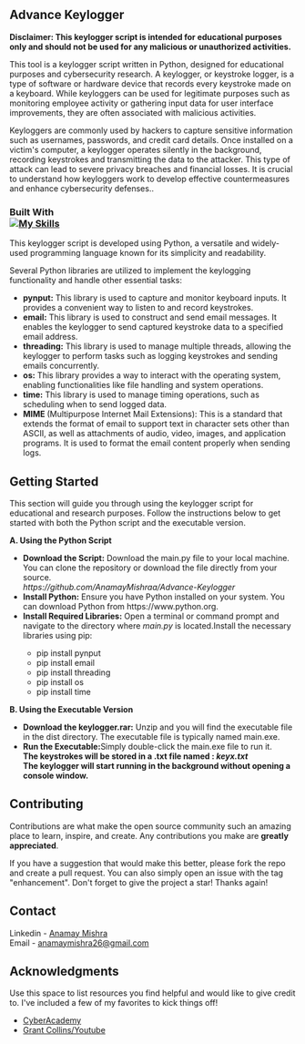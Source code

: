 ## Advance Keylogger

<b>Disclaimer: This keylogger script is intended for educational purposes only and should not be used for any malicious or unauthorized activities.</b>

This tool is a keylogger script written in Python, designed for educational purposes and cybersecurity research. A keylogger, or keystroke logger, is a type of software or hardware device that records every keystroke made on a keyboard. While keyloggers can be used for legitimate purposes such as monitoring employee activity or gathering input data for user interface improvements, they are often associated with malicious activities.

Keyloggers are commonly used by hackers to capture sensitive information such as usernames, passwords, and credit card details. Once installed on a victim's computer, a keylogger operates silently in the background, recording keystrokes and transmitting the data to the attacker. This type of attack can lead to severe privacy breaches and financial losses. It is crucial to understand how keyloggers work to develop effective countermeasures and enhance cybersecurity defenses..


### Built With<br> [![My Skills](https://skillicons.dev/icons?i=py)](https://skillicons.dev)
This keylogger script is developed using Python, a versatile and widely-used programming language known for its simplicity and readability. 

Several Python libraries are utilized to implement the keylogging functionality and handle other essential tasks:
<ul>
<li><b>pynput:</b> This library is used to capture and monitor keyboard inputs. It provides a convenient way to listen to and record keystrokes.</li>
<li><b>email:</b> This library is used to construct and send email messages. It enables the keylogger to send captured keystroke data to a specified email address.</li>
<li><b>threading:</b> This library is used to manage multiple threads, allowing the keylogger to perform tasks such as logging keystrokes and sending emails concurrently.</li>
<li><b>os:</b> This library provides a way to interact with the operating system, enabling functionalities like file handling and system operations.</li>
<li><b>time:</b> This library is used to manage timing operations, such as scheduling when to send logged data.</li>
<li><b>MIME </b>(Multipurpose Internet Mail Extensions): This is a standard that extends the format of email to support text in character sets other than ASCII, as well as attachments of audio, video, images, and application programs. It is used to format the email content properly when sending logs.</li>
</ul>

## Getting Started

This section will guide you through using the keylogger script for educational and research purposes. Follow the instructions below to get started with both the Python script and the executable version.

<b>A. Using the Python Script</b><br>
<ul>
<li><b>Download the Script:</b> Download the main.py file to your local machine. You can clone the repository or download the file directly from your source.<br></li>
 <i>https://github.com/AnamayMishraa/Advance-Keylogger</i>
<li><b>Install Python:</b> Ensure you have Python installed on your system. You can download Python from https://www.python.org.<br></li>
<li><b>Install Required Libraries:</b> Open a terminal or command prompt and navigate to the directory where <i>main.py</i> is located.Install the necessary libraries using pip:<br></li>
  <ul>
    <li>pip install pynput</li>
    <li>pip install email</li>
    <li>pip install threading</li>
    <li>pip install os</li>
    <li>pip install time</li>
  </ul>
</ul>

<b>B. Using the Executable Version
</b><br>
<ul>
<li><b>Download the keylogger.rar:</b> Unzip and you will find the executable file in the dist directory. The executable file is typically named main.exe.<br></li>
<li><b>Run the Executable:</b>Simply double-click the main.exe file to run it.<br>
<b>
 The keystrokes will be stored in a .txt file named : <i>keyx.txt</i><br>
 The keylogger will start running in the background without opening a console window.</b>

</ul>




<!-- CONTRIBUTING -->
## Contributing

Contributions are what make the open source community such an amazing place to learn, inspire, and create. Any contributions you make are **greatly appreciated**.

If you have a suggestion that would make this better, please fork the repo and create a pull request. You can also simply open an issue with the tag "enhancement".
Don't forget to give the project a star! Thanks again!




<!-- LICENSE
## License

Distributed under the MIT License. See `LICENSE.txt` for more information.
!-->



<!-- CONTACT -->
## Contact

Linkedin - [Anamay Mishra](https://www.linkedin.com/in/anamay-mishra/) <br>
Email - anamaymishra26@gmail.com

<!-- ACKNOWLEDGMENTS -->
## Acknowledgments

Use this space to list resources you find helpful and would like to give credit to. I've included a few of my favorites to kick things off!

* [CyberAcademy](https://cybercademy.org/build-advanced-keylogger-in-python-project-overview/)
* [Grant Collins/Youtube](https://www.youtube.com/watch?v=25um032xgrw)



